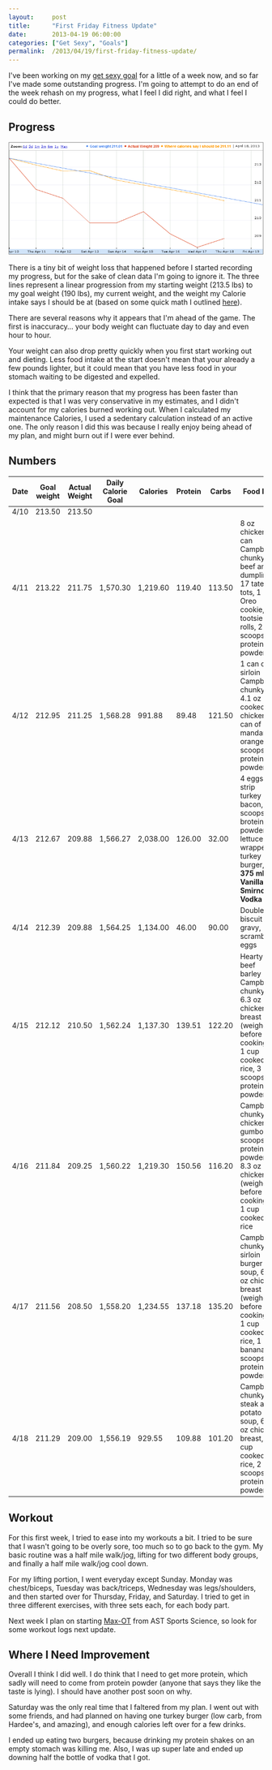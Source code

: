 ```yaml
---
layout:     post
title:      "First Friday Fitness Update"
date:       2013-04-19 06:00:00
categories: ["Get Sexy", "Goals"]
permalink:  /2013/04/19/first-friday-fitness-update/
---
```

I've been working on my [get sexy goal]({{site.url}}/2013/04/16/get-sexy/) for a little of a week now, and
so far I've made some outstanding progress.  I'm going to attempt to do an end of the week rehash on my progress, what I
feel I did right, and what I feel I could do better.

## Progress

![Burn Down Chart](/images/progress_graphic.png "First week's weight loss progress.")

There is a tiny bit of weight loss that happened before I started recording my progress, but for the sake of clean data
I'm going to ignore it.  The three lines represent a linear progression from my starting weight (213.5 lbs) to my goal
weight (190 lbs), my current weight, and the weight my Calorie intake says I should be at (based on some quick math I
outlined [here]({{site.url}}/2013/04/17/losing-weight-by-the-numbers/)).

There are several reasons why it appears that I'm ahead of the game.  The first is inaccuracy… your body weight can
fluctuate day to day and even hour to hour.

Your weight can also drop pretty quickly when you first start working out and dieting.  Less food intake at the start
doesn't mean that your already a few pounds lighter, but it could mean that you have less food in your stomach waiting
to be digested and expelled.

I think that the primary reason that my progress has been faster than expected is that I was very conservative in my
estimates, and I didn't account for my calories burned working out.  When I calculated my maintenance Calories, I used a
sedentary calculation instead of an active one.  The only reason I did this was because I really enjoy being ahead of my
plan, and might burn out if I were ever behind.

## Numbers

| Date | Goal weight | Actual Weight | Daily Calorie Goal | Calories | Protein | Carbs | Food Log |
| --- | --- | --- | --- | --- | --- | --- | --- |
| 4/10 | 213.50 | 213.50 |  |  |  |  |  |
| 4/11 | 213.22 | 211.75 | 1,570.30 | 1,219.60 | 119.40 | 113.50 | 8 oz chicken, 1 can Campbell's chunky beef and dumplings, 17 tater tots, 1 Oreo cookie, 2 tootsie rolls, 2 scoops protein powder |
| 4/12 | 212.95 | 211.25 | 1,568.28 | 991.88 | 89.48 | 121.50 | 1 can of sirloin Campbell's chunky, 4.1 oz cooked chicken, 1 can of mandarin oranges, 2 scoops protein powder |
| 4/13 | 212.67 | 209.88 | 1,566.27 | 2,038.00 | 126.00 | 32.00 | 4 eggs, 1 strip turkey bacon, 2 scoops brotein powder, 2 lettuce wrapped turkey burger, **375 ml of Vanilla Smirnoff Vodka** |
| 4/14 | 212.39 | 209.88 | 1,564.25 | 1,134.00 | 46.00 | 90.00 | Double biscuit and gravy, 2 scrambled eggs |
| 4/15 | 212.12 | 210.50 | 1,562.24 | 1,137.30 | 139.51 | 122.20 | Hearty beef barley Campbell's chunky, 6.3 oz chicken breast (weighed before cooking), 1 cup cooked rice, 3 scoops protein powder |
| 4/16 | 211.84 | 209.25 | 1,560.22 | 1,219.30 | 150.56 | 116.20 | Campbell's chunky chicken gumbo, 2 scoops protein powder, 8.3 oz chicken (weighed before cooking), 1 cup cooked rice |
| 4/17 | 211.56 | 208.50 | 1,558.20 | 1,234.55 | 137.18 | 135.20 | Campbell's chunky sirloin burger soup, 6.05 oz chicken breast (weighed before cooking), 1 cup cooked rice, 1 banana, 3 scoops protein powder |
| 4/18 | 211.29 | 209.00 | 1,556.19 | 929.55 | 109.88 | 101.20 | Campbell's chunky steak and potato soup, 6.05 oz chicken breast, 1 cup cooked rice, 2 scoops protein powder |

## Workout

For this first week, I tried to ease into my workouts a bit. I tried to be sure that I wasn't going to be overly sore,
too much so to go back to the gym.  My basic routine was a half mile walk/jog, lifting for two different body groups,
and finally a half mile walk/jog cool down.

For my lifting portion, I went everyday except Sunday.  Monday was chest/biceps, Tuesday was back/triceps, Wednesday was
legs/shoulders, and then started over for Thursday, Friday, and Saturday.  I tried to get in three different exercises,
with three sets each, for each body part.

Next week I plan on starting [Max-OT](http://www.ast-ss.com/maxot.php) from AST Sports Science, so look for some workout
logs next update.

## Where I Need Improvement

Overall I think I did well.  I do think that I need to get more protein, which sadly will need to come from protein
powder (anyone that says they like the taste is lying).  I should have another post soon on why.

Saturday was the only real time that I faltered from my plan.  I went out with some friends, and had planned on having
one turkey burger (low carb, from Hardee's, and amazing), and enough calories left over for a few drinks.

I ended up eating two burgers, because drinking my protein shakes on an empty stomach was killing me.  Also, I was up
super late and ended up downing half the bottle of vodka that I got.